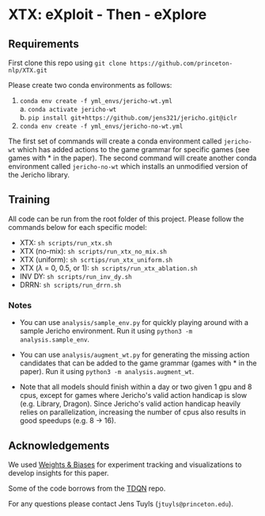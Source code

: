 # XTX: eXploit - Then - eXplore

## Requirements
First clone this repo using `git clone https://github.com/princeton-nlp/XTX.git`

Please create two conda environments as follows:
1. `conda env create -f yml_envs/jericho-wt.yml`  
    a. `conda activate jericho-wt`  
    b. `pip install git+https://github.com/jens321/jericho.git@iclr` 
2. `conda env create -f yml_envs/jericho-no-wt.yml`

The first set of commands will create a conda environment called `jericho-wt` which has added actions to the game grammar for specific games (see games with * in the paper). The second command will create another conda environment called `jericho-no-wt` which installs an unmodified version of the Jericho library. 

## Training
All code can be run from the root folder of this project. Please follow the commands below for each specific model: 
- XTX: `sh scripts/run_xtx.sh`
- XTX (no-mix): `sh scripts/run_xtx_no_mix.sh`
- XTX (uniform): `sh scrtips/run_xtx_uniform.sh`
- XTX ($\lambda$ = 0, 0.5, or 1): `sh scripts/run_xtx_ablation.sh`
- INV DY: `sh scripts/run_inv_dy.sh` 
- DRRN: `sh scripts/run_drrn.sh`

### Notes
- You can use `analysis/sample_env.py` for quickly playing around with a sample Jericho environment. Run it using `python3 -m analysis.sample_env`.

- You can use `analysis/augment_wt.py` for generating the missing action candidates that can be added to the game grammar (games with * in the paper). Run it using `python3 -m analysis.augment_wt`. 

- Note that all models should finish within a day or two given 1 gpu and 8 cpus, except for games where Jericho's valid action handicap is slow (e.g. Library, Dragon). Since Jericho's valid action handicap heavily relies on parallelization, increasing the number of cpus also results in good speedups (e.g. 8 -> 16). 

## Acknowledgements
We used [Weights & Biases](https://wandb.ai/home) for experiment tracking and visualizations to develop insights for this paper.

Some of the code borrows from the [TDQN](https://github.com/microsoft/tdqn) repo. 

For any questions please contact Jens Tuyls (`jtuyls@princeton.edu`).